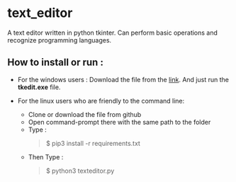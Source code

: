 # text_editor
A text editor written in python tkinter. Can perform basic operations and recognize programming languages.

## How to install or run \:
- For the windows users \:
Download the file from the [link](https://drive.google.com/open?id=1uHkwO7NBLIIX5769gmfvy9fZa4OCMq-r).
And just run the **tkedit.exe** file.
  
- For the linux users who are friendly to the command line:
  - Clone or download the file from github
  - Open command-prompt there with the same path to the folder
  - Type \: 
    > $ pip3 install -r requirements.txt
  - Then Type \: 
    > $ python3 texteditor.py
